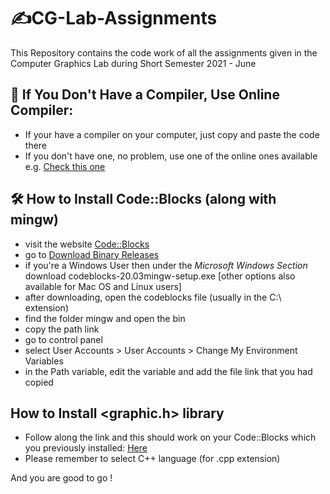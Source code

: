 # ✍️CG-Lab-Assignments
This Repository contains the code work of all the assignments given in the Computer Graphics Lab during Short Semester 2021 - June

## 💈 If You Don't Have a Compiler, Use Online Compiler:
- If your have a compiler on your computer, just copy and paste the code there
- If you don't have one, no problem, use one of the online ones available e.g. [Check this one](https://www.programiz.com/c-programming/online-compiler/) 

## 🛠 How to Install Code::Blocks (along with mingw)
- visit the website [Code::Blocks](https://www.codeblocks.org/downloads/)
- go to [Download Binary Releases](https://www.codeblocks.org/downloads/binaries/)
- if you're a Windows User then under the _Microsoft Windows Section_ download codeblocks-20.03mingw-setup.exe [other options also available for Mac OS and Linux users]
- after downloading, open the codeblocks file (usually in the C:\ extension)
- find the folder mingw and open the bin
- copy the path link
- go to control panel
- select User Accounts > User Accounts > Change My Environment Variables
- in the Path variable, edit the variable and add the file link that you had copied

## How to Install <graphic.h> library
- Follow along the link and this should work on your Code::Blocks which you previously installed: [Here](https://youtu.be/VEkAj-xVTKQ)
- Please remember to select C++  language (for .cpp extension)


And you are good to go !
